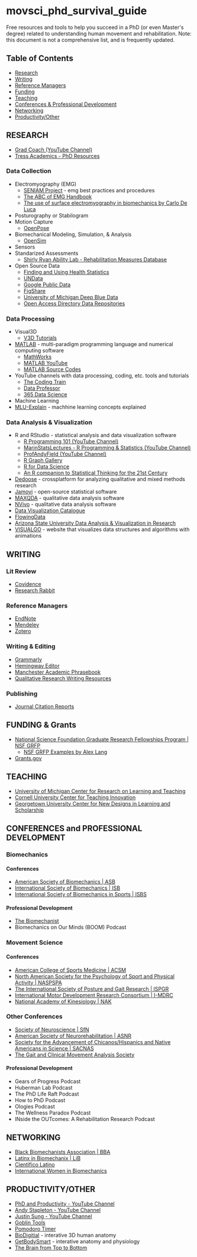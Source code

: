 # movsci_phd_survival_guide
Free resources and tools to help you succeed in a PhD (or even Master's degree) related to understanding human movement and rehabilitation. Note: this document is not a comprehensive list, and is frequently updated. 

## Table of Contents
- [Research](#research)
- [Writing](#writing)
- [Reference Managers](#reference-managers)
- [Funding](#funding)
- [Teaching](#teaching)
- [Conferences & Professional Development](#conferences-and-professional-development)
- [Networking](#networking)
- [Productivity/Other](#productivity/other)

## RESEARCH
- [Grad Coach (YouTube Channel)](https://www.youtube.com/@GradCoach/featured)
- [Tress Academics - PhD Resources](https://tressacademic.com/resources/)
### Data Collection
- Electromyography (EMG)
  - [SENIAM Project](http://www.seniam.org/) - emg best practices and procedures
  - [The ABC of EMG Handbook](https://hermanwallace.com/download/The_ABC_of_EMG_by_Peter_Konrad.pdf)
  - [The use of surface electromyography in biomechanics by Carlo De Luca](https://delsys.com/downloads/TUTORIAL/the-use-of-semg-in-biomechanics.pdf)
- Posturography or Stabilogram
- Motion Capture
  - [OpenPose](https://cmu-perceptual-computing-lab.github.io/openpose/web/html/doc/md_doc_00_index.html)
- Biomechanical Modeling, Simulation, & Analysis
  - [OpenSim](https://opensimconfluence.atlassian.net/wiki/spaces/OpenSim/overview)
- Sensors
- Standarized Assessments
  - [Shirly Ryan Ability Lab - Rehabilitation Measures Database](https://www.sralab.org/rehabilitation-measures)
- Open Source Data
  - [Finding and Using Health Statistics](https://www.nlm.nih.gov/oet/ed/stats/index.html)
  - [UNData](https://data.un.org/Default.aspx)
  - [Google Public Data](https://www.google.com/publicdata/directory)
  - [FigShare](https://figshare.com/)
  - [University of Michigan Deep Blue Data](https://deepblue.lib.umich.edu/data)
  - [Open Access Directory Data Repositories](https://oad.simmons.edu/oadwiki/Data_repositories)
### Data Processing
- Visual3D
  - [V3D Tutorials](https://wiki.has-motion.com/doku.php?id=visual3d:tutorials:list_of_tutorials)
- [MATLAB](https://www.mathworks.com/products/matlab.html) - multi-paradigm programming language and numerical computing software
  - [MathWorks](https://www.mathworks.com/videos.html#matlabgetstarted)
  - [MATLAB YouTube](https://www.youtube.com/@MATLAB)
  - [MATLAB Source Codes](https://people.sc.fsu.edu/~jburkardt/m_src/m_src.html)
- YouTube channels with data processing, coding, etc. tools and tutorials
  - [The Coding Train](https://www.youtube.com/@TheCodingTrain/videos)
  - [Data Professor](https://www.youtube.com/@DataProfessor/playlists)
  - [365 Data Science](https://www.youtube.com/@365DataScience/playlists)
- Machine Learning
 - [MLU-Explain](https://mlu-explain.github.io/) - machhine learning concepts explained
### Data Analysis & Visualization
- R and RStudio - statistical analysis and data visualization software
  - [R Programming 101 (YouTube Channel)](https://www.youtube.com/@RProgramming101)
  - [MarinStatsLectures - R Programming & Statistics (YouTube Channel)](https://www.youtube.com/@marinstatlectures)
  - [ProfAndyField (YouTube Channel)](https://www.youtube.com/@ProfAndyField)
  - [R Graph Gallery](https://r-graph-gallery.com/)
  - [R for Data Science](https://r4ds.had.co.nz/index.html)
  - [An R companion to Statistical Thinking for the 21st Century](https://statsthinking21.github.io/statsthinking21-R-site/)
- [Dedoose](https://www.dedoose.com/) - crossplatform for analyzing qualitative and mixed methods research
- [Jamovi](https://www.jamovi.org/) - open-source statistical software
- [MAXQDA](https://www.maxqda.com/) - qualitative data analysis software
- [NVivo](https://lumivero.com/products/nvivo/) - qualitative data analysis software
- [Data Visualization Catalogue](https://datavizcatalogue.com/)
- [FlowingData](https://flowingdata.com/about/)
- [Arizona State University Data Analysis & Visualization in Research](https://tutorials.lib.asu.edu/tutorials/rise/data_analysis_visualization/index.html#/)
- [VISUALGO](https://visualgo.net/en) - website that visualizes data structures and algorithms with animations
## WRITING
### Lit Review 
- [Covidence](https://www.covidence.org/)
- [Research Rabbit](https://www.researchrabbit.ai/)
### Reference Managers
- [EndNote](https://endnote.com/)
- [Mendeley](https://www.mendeley.com/)
- [Zotero](https://www.zotero.org/)
### Writing & Editing
- [Grammarly](https://www.grammarly.com/)
- [Hemingway Editor](https://hemingwayapp.com/)
- [Manchester Academic Phrasebook](https://www.phrasebank.manchester.ac.uk/)
- [Qualitative Research Writing Resources](https://guides.lib.unc.edu/qual/writing)
### Publishing
- [Journal Citation Reports](https://jcr.clarivate.com/jcr/home?app=jcr&referrer=target%3Dhttps:%2F%2Fjcr.clarivate.com%2Fjcr%2Fhome%3Fapp%3Djcr%26referrer%3Dtarget%253Dhttps:%252F%252Fjcr.clarivate.com%252Fjcr%252Fhome%26Init%3DYes%26authCode%3Dnull%26SrcApp%3DIC2LS&Init=Yes&authCode=null&SrcApp=IC2LS)
## FUNDING & Grants
- [National Science Foundation Graduate Research Fellowships Program | NSF GRFP](https://www.nsfgrfp.org/)
  - [NSF GRFP Examples by Alex Lang](https://docs.google.com/spreadsheets/d/1xoezGhbtcpg3BvNdag2F5dTQM-Xl2EELUgAfG1eUg0s/edit?gid=0#gid=0)
- [Grants.gov](https://grants.gov/)
## TEACHING
- [University of Michigan Center for Research on Learning and Teaching](https://crlt.umich.edu/)
- [Cornell University Center for Teaching Innovation](https://teaching.cornell.edu/)
- [Georgetown University Center for New Designs in Learning and Scholarship](https://cndls.georgetown.edu/resources/)
## CONFERENCES and PROFESSIONAL DEVELOPMENT
### Biomechanics 
#### Conferences
- [American Society of Biomechanics | ASB](https://asbweb.org/)
- [International Society of Biomechanics | ISB](https://www.isbweb.org/)
- [International Society of Biomechanics in Sports | ISBS](https://isbs.org/)
#### Professional Development
- [The Biomechanist](https://biomechanist.net/)
- Biomechanics on Our Minds (BOOM) Podcast
### Movement Science 
#### Conferences
- [American College of Sports Medicine | ACSM](https://www.acsm.org/annual-meeting/annual-home)
- [North American Society for the Psychology of Sport and Physical Activity | NASPSPA](https://www.naspspa.com/about-naspspa/)
- [The International Society of Posture and Gait Research | ISPGR](https://ispgr.org/)
- [International Motor Development Research Consortium | I-MDRC](https://www.i-mdrc.com/meetings)
- [National Academy of Kinesiology | NAK](https://nationalacademyofkinesiology.org/)
### Other Conferences
- [Society of Neuroscience | SfN](https://www.sfn.org/)
- [American Society of Neurorehabilitation | ASNR](https://www.asnr.com/i4a/pages/index.cfm?pageid=3294)
- [Society for the Advancement of Chicanos/Hispanics and Native Americans in Science | SACNAS](https://www.sacnas.org/)
- [The Gait and Clinical Movement Analysis Society](https://www.gcmas.org/annual_conference_information)
#### Professional Development
- Gears of Progress Podcast
- Huberman Lab Podcast
- The PhD Life Raft Podcast
- How to PhD Podcast
- Ologies Podcast
- The Wellness Paradox Podcast
- INside the OUTcomes: A Rehabilitation Research Podcast
## NETWORKING
- [Black Biomechanists Association | BBA](https://bba.membershiptoolkit.com/)
- [Latinx in Biomechanix | LiB](https://linktr.ee/latinxbiomech)
- [Cientifico Latino](https://www.cientificolatino.com/)
- [International Women in Biomechanics](https://www.intwomenbiomech.org/)
## PRODUCTIVITY/OTHER
- [PhD and Productivity - YouTube Channel](https://www.youtube.com/@PhDandProductivity)
- [Andy Stapleton - YouTube Channel](https://www.youtube.com/@DrAndyStapleton)
- [Justin Sung - YouTube Channel](https://www.youtube.com/@JustinSung)
- [Goblin Tools](https://goblin.tools/)
- [Pomodoro Timer](https://pomofocus.io/)
- [BioDigitial](https://human.biodigital.com/explore) - interative 3D human anatomy
- [GetBodySmart](https://www.getbodysmart.com/) - interative anatomy and physiology
- [The Brain from Top to Bottom](https://thebrain.mcgill.ca/flash/d/d_06/d_06_cr/d_06_cr_mou/d_06_cr_mou.html)
